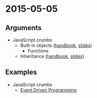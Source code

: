# 2015-05-05

## Arguments

* JavaScript crumbs
  - Built-in objects ([handbook](https://github.com/cvdlab/javascript-crumbs/blob/master/chapters/built-in/Readme.md), [slides](http://cvdlab.github.io/showdown/?md=https://github.com/cvdlab/javascript-crumbs-slides/master/chapters/built-ins/Readme.md))
    - Functions
  - Inheritance ([handbook](https://github.com/cvdlab/javascript-crumbs/blob/master/chapters/inheritance/Readme.md), [slides](http://cvdlab.github.io/showdown/?md=https://github.com/cvdlab/javascript-crumbs-slides/master/chapters/inheritance/Readme.md))

## Examples

* JavaScript crumbs
  - [Event Driven Programming](example.js)
